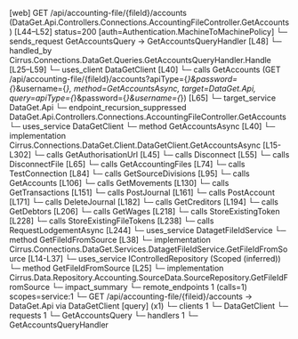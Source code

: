 [web] GET /api/accounting-file/{fileId}/accounts  (DataGet.Api.Controllers.Connections.AccountingFileController.GetAccounts)  [L44–L52] status=200 [auth=Authentication.MachineToMachinePolicy]
  └─ sends_request GetAccountsQuery -> GetAccountsQueryHandler [L48]
    └─ handled_by Cirrus.Connections.DataGet.Queries.GetAccountsQueryHandler.Handle [L25–L59]
      └─ uses_client DataGetClient [L40]
        └─ calls GetAccounts (GET /api/accounting-file/{fileId}/accounts?apiType={*}&password={*}&username={*}, method=GetAccountsAsync, target=DataGet.Api, query=apiType={*}&password={*}&username={*}) [L65]
          └─ target_service DataGet.Api
            └─ endpoint_recursion_suppressed DataGet.Api.Controllers.Connections.AccountingFileController.GetAccounts
      └─ uses_service DataGetClient
        └─ method GetAccountsAsync [L40]
          └─ implementation Cirrus.Connections.DataGet.Client.DataGetClient.GetAccountsAsync [L15-L302]
            └─ calls GetAuthorisationUrl [L45]
            └─ calls Disconnect [L55]
            └─ calls DisconnectFile [L65]
            └─ calls GetAccountingFiles [L74]
            └─ calls TestConnection [L84]
            └─ calls GetSourceDivisions [L95]
            └─ calls GetAccounts [L106]
            └─ calls GetMovements [L130]
            └─ calls GetTransactions [L151]
            └─ calls PostJournal [L161]
            └─ calls PostAccount [L171]
            └─ calls DeleteJournal [L182]
            └─ calls GetCreditors [L194]
            └─ calls GetDebtors [L206]
            └─ calls GetWages [L218]
            └─ calls StoreExistingToken [L228]
            └─ calls StoreExistingFileTokens [L238]
            └─ calls RequestLodgementAsync [L244]
      └─ uses_service DatagetFileIdService
        └─ method GetFileIdFromSource [L38]
          └─ implementation Cirrus.Connections.DataGet.Services.DatagetFileIdService.GetFileIdFromSource [L14-L37]
            └─ uses_service IControlledRepository<Source> (Scoped (inferred))
              └─ method GetFileIdFromSource [L25]
                └─ implementation Cirrus.Data.Repository.Accounting.SourceData.SourceRepository.GetFileIdFromSource
  └─ impact_summary
    └─ remote_endpoints 1 (calls=1) scopes=service:1
      └─ GET /api/accounting-file/{fileid}/accounts -> DataGet.Api via DataGetClient [query] (x1)
    └─ clients 1
      └─ DataGetClient
    └─ requests 1
      └─ GetAccountsQuery
    └─ handlers 1
      └─ GetAccountsQueryHandler

